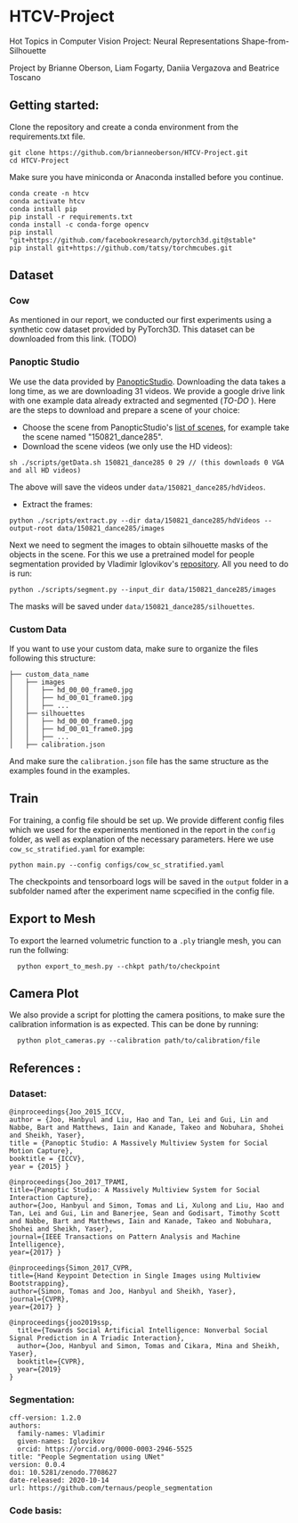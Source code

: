 # HTCV-Project
Hot Topics in Computer Vision Project: Neural Representations Shape-from-Silhouette

Project by Brianne Oberson, Liam Fogarty, Daniia Vergazova and Beatrice Toscano

## Getting started:
Clone the repository and create a conda environment from the requirements.txt file.
```
git clone https://github.com/brianneoberson/HTCV-Project.git
cd HTCV-Project
```
Make sure you have miniconda or Anaconda installed before you continue.
```
conda create -n htcv
conda activate htcv
conda install pip
pip install -r requirements.txt
conda install -c conda-forge opencv
pip install "git+https://github.com/facebookresearch/pytorch3d.git@stable"
pip install git+https://github.com/tatsy/torchmcubes.git

```

## Dataset
### Cow 
As mentioned in our report, we conducted our first experiments using a synthetic cow dataset provided by PyTorch3D. This dataset can be downloaded from this link. (TODO)
### Panoptic Studio
We use the data provided by [PanopticStudio](http://domedb.perception.cs.cmu.edu/). Downloading the data takes a long time, as we are downloading 31 videos. We provide a google drive link with one example data already extracted and segmented (*TO-DO* ). Here are the steps to download and prepare a scene of your choice:

- Choose the scene from PanopticStudio's [list of scenes](https://docs.google.com/spreadsheets/d/1eoe74dHRtoMVVFLKCTJkAtF8zqxAnoo2Nt15CYYvHEE/edit#gid=1333444170), for example take the scene named "150821_dance285".
- Download the scene videos (we only use the HD videos):
```
sh ./scripts/getData.sh 150821_dance285 0 29 // (this downloads 0 VGA and all HD videos)
```
The above will save the videos under `data/150821_dance285/hdVideos`.
- Extract the frames:
```
python ./scripts/extract.py --dir data/150821_dance285/hdVideos --output-root data/150821_dance285/images
```

Next we need to segment the images to obtain silhouette masks of the objects in the scene. For this we use a pretrained model for people segmentation provided by Vladimir Iglovikov's [repository](https://github.com/ternaus/people_segmentation). All you need to do is run:
```
python ./scripts/segment.py --input_dir data/150821_dance285/images
```
The masks will be saved under  `data/150821_dance285/silhouettes`.

### Custom Data
If you want to use your custom data, make sure to organize the files following this structure: 
```
├── custom_data_name
│   ├── images
│   │   ├── hd_00_00_frame0.jpg
│   │   ├── hd_00_01_frame0.jpg
│   │   ├── ...
│   ├── silhouettes
│   │   ├── hd_00_00_frame0.jpg
│   │   ├── hd_00_01_frame0.jpg
│   │   ├── ...
│   ├── calibration.json
```
And make sure the `calibration.json` file has the same structure as the examples found in the examples.
## Train
For training, a config file should be set up. We provide different config files which we used for the experiments mentioned in the report in the `config` folder, as well as explanation of the necessary parameters. Here we use `cow_sc_stratified.yaml` for example:
```
python main.py --config configs/cow_sc_stratified.yaml 
```
The checkpoints and tensorboard logs will be saved in the `output` folder in a subfolder named after the experiment name scpecified in the config file. 

## Export to Mesh
To export the learned volumetric function to a `.ply` triangle mesh, you can run the follwing:
```
  python export_to_mesh.py --chkpt path/to/checkpoint
```

## Camera Plot
We also provide a script for plotting the camera positions, to make sure the calibration information is as expected. This can be done by running:
```
  python plot_cameras.py --calibration path/to/calibration/file
```
## References :

### Dataset:
```
@inproceedings{Joo_2015_ICCV,
author = {Joo, Hanbyul and Liu, Hao and Tan, Lei and Gui, Lin and Nabbe, Bart and Matthews, Iain and Kanade, Takeo and Nobuhara, Shohei and Sheikh, Yaser},
title = {Panoptic Studio: A Massively Multiview System for Social Motion Capture},
booktitle = {ICCV},
year = {2015} }

@inproceedings{Joo_2017_TPAMI,
title={Panoptic Studio: A Massively Multiview System for Social Interaction Capture},
author={Joo, Hanbyul and Simon, Tomas and Li, Xulong and Liu, Hao and Tan, Lei and Gui, Lin and Banerjee, Sean and Godisart, Timothy Scott and Nabbe, Bart and Matthews, Iain and Kanade, Takeo and Nobuhara, Shohei and Sheikh, Yaser},
journal={IEEE Transactions on Pattern Analysis and Machine Intelligence},
year={2017} }

@inproceedings{Simon_2017_CVPR,
title={Hand Keypoint Detection in Single Images using Multiview Bootstrapping},
author={Simon, Tomas and Joo, Hanbyul and Sheikh, Yaser},
journal={CVPR},
year={2017} }

@inproceedings{joo2019ssp,
  title={Towards Social Artificial Intelligence: Nonverbal Social Signal Prediction in A Triadic Interaction},
  author={Joo, Hanbyul and Simon, Tomas and Cikara, Mina and Sheikh, Yaser},
  booktitle={CVPR},
  year={2019}
}
```

### Segmentation:
```
cff-version: 1.2.0
authors:
  family-names: Vladimir
  given-names: Iglovikov
  orcid: https://orcid.org/0000-0003-2946-5525
title: "People Segmentation using UNet"
version: 0.0.4
doi: 10.5281/zenodo.7708627
date-released: 2020-10-14
url: https://github.com/ternaus/people_segmentation
```

### Code basis:
